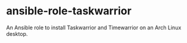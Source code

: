 # ansible-role-taskwarrior
An Ansible role to install Taskwarrior and Timewarrior on an Arch Linux desktop.
